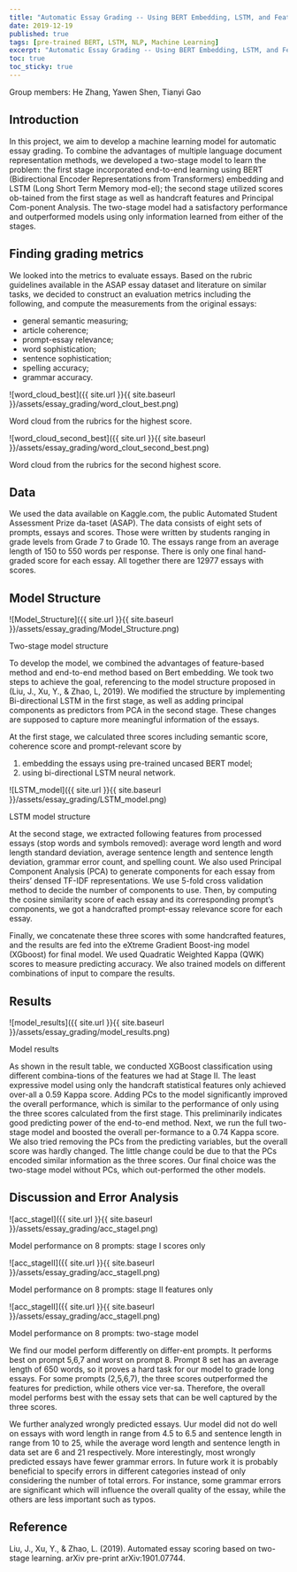 ```yaml
---
title: "Automatic Essay Grading -- Using BERT Embedding, LSTM, and Features, and PCA"
date: 2019-12-19
published: true
tags: [pre-trained BERT, LSTM, NLP, Machine Learning]
excerpt: "Automatic Essay Grading -- Using BERT Embedding, LSTM, and Features, and PCA"
toc: true
toc_sticky: true
---
```


Group members: He Zhang, Yawen Shen, Tianyi Gao

## Introduction
In this project, we aim to develop a machine learning model for automatic essay grading. To combine the advantages of multiple language document representation methods, we developed a two-stage model to learn the problem: the first stage incorporated end-to-end learning using BERT (Bidirectional Encoder Representations from Transformers) embedding and LSTM (Long Short Term Memory mod-el); the second stage utilized scores ob-tained from the first stage as well as handcraft features and Principal Com-ponent Analysis. The two-stage model had a satisfactory performance and outperformed models using only information learned from either of the stages.

## Finding grading metrics
We looked into the metrics to evaluate essays. Based on the rubric guidelines available in the ASAP essay dataset  and literature on similar tasks, we decided to construct an evaluation metrics including the following, and compute the measurements from the original essays: 
- general semantic measuring; 
- article coherence; 
- prompt-essay relevance; 
- word sophistication; 
- sentence sophistication; 
- spelling accuracy; 
- grammar accuracy. 

![word_cloud_best]({{ site.url }}{{ site.baseurl }}/assets/essay_grading/word_clout_best.png)

Word cloud from the rubrics for the highest score.

![word_cloud_second_best]({{ site.url }}{{ site.baseurl }}/assets/essay_grading/word_clout_second_best.png)

Word cloud from the rubrics for the second highest score.

## Data
We used the data available on Kaggle.com, the public Automated Student Assessment Prize da-taset (ASAP). The data consists of eight sets of prompts, essays and scores. Those were written by students ranging in grade levels from Grade 7 to Grade 10. The essays range from an average  length of 150 to 550 words per response. There is only one final hand-graded score for each essay. All together there are 12977 essays with scores.

## Model Structure

![Model_Structure]({{ site.url }}{{ site.baseurl }}/assets/essay_grading/Model_Structure.png)

Two-stage model structure

To develop the model, we combined the advantages of feature-based method and end-to-end method based on Bert embedding. We took two steps to achieve the goal, referencing to the model structure proposed in (Liu, J., Xu, Y., & Zhao, L, 2019). We modified the structure by implementing Bi-directional LSTM in the first stage, as well as adding principal components as predictors from PCA in the second stage. These changes are supposed to capture more meaningful information of the essays.  

At the first stage, we calculated three scores including semantic score, coherence score and prompt-relevant score by
1. embedding the essays using pre-trained uncased BERT model;
2. using bi-directional LSTM neural network.

![LSTM_model]({{ site.url }}{{ site.baseurl }}/assets/essay_grading/LSTM_model.png)

LSTM model structure

At the second stage, we extracted following features from processed essays (stop words and symbols removed): average word length and word length standard deviation, average sentence length and sentence length deviation, grammar error count, and spelling count. We also used Principal Component Analysis (PCA) to generate components for each essay from theirs’ densed TF-IDF representations. We use 5-fold cross validation method to decide the number of components to use. Then, by computing the cosine similarity score of each essay and its corresponding prompt’s components, we got a handcrafted prompt-essay relevance score for each essay.

Finally, we concatenate these three scores with some handcrafted features, and the results are fed into the eXtreme Gradient Boost-ing model (XGboost) for final model. We used Quadratic Weighted Kappa (QWK) scores to measure predicting accuracy. We also trained models on different combinations of input to compare the results.

## Results

![model_results]({{ site.url }}{{ site.baseurl }}/assets/essay_grading/model_results.png)

Model results

As shown in the result table, we conducted XGBoost classification using different combina-tions of the features we had at Stage II. The least expressive model using only the handcraft statistical features only achieved over-all a 0.59 Kappa score. Adding PCs to the model significantly improved the overall performance, which is similar to the performance of only using the three scores calculated from the first stage. This preliminarily indicates good predicting power of the end-to-end method. Next, we run the full two-stage model and boosted the overall per-formance to a 0.74 Kappa score. We also tried removing the PCs from the predicting variables, but the overall score was hardly changed. The little change could be due to that the PCs encoded similar information as the three scores. Our final choice was the two-stage model without PCs, which out-performed the other models. 

## Discussion and Error Analysis

![acc_stageI]({{ site.url }}{{ site.baseurl }}/assets/essay_grading/acc_stageI.png)

Model performance on 8 prompts: stage I scores only

![acc_stageII]({{ site.url }}{{ site.baseurl }}/assets/essay_grading/acc_stageII.png)

Model performance on 8 prompts: stage II features only

![acc_stageII]({{ site.url }}{{ site.baseurl }}/assets/essay_grading/acc_stageII.png)

Model performance on 8 prompts: two-stage model

We find our model perform differently on differ-ent prompts. It performs best on prompt 5,6,7 and worst on prompt 8. Prompt 8 set has an average length of 650 words, so it proves a hard task for our model to grade long essays. For some prompts (2,5,6,7), the three scores outperformed the features for prediction, while others vice ver-sa. Therefore, the overall model performs best with the essay sets that can be well captured by the three scores. 
 
We further analyzed wrongly predicted essays. Uur model did not do well on essays with word length in range from 4.5 to 6.5 and sentence length in range from 10 to 25, while the average word length and sentence length in data set are 6 and 21 respectively. More interestingly, most wrongly predicted essays have fewer grammar errors. In future work it is probably beneficial to specify errors in different categories instead of only considering the number of total errors. For instance, some grammar errors are significant which will influence the overall quality of the essay, while the others are less important such as typos.

## Reference
Liu, J., Xu, Y., & Zhao, L. (2019). Automated essay scoring based on two-stage learning. arXiv pre-print arXiv:1901.07744.




